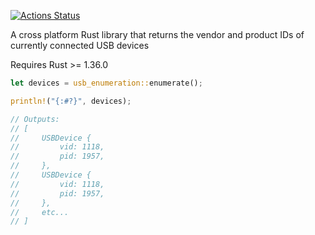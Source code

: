 [![Actions Status](https://github.com/timfish/usb-enumeration/workflows/Build/badge.svg)](https://github.com/timfish/usb-enumeration/actions)

A cross platform Rust library that returns the vendor and product IDs of
currently connected USB devices

Requires Rust >= 1.36.0

```rust
let devices = usb_enumeration::enumerate();

println!("{:#?}", devices);

// Outputs:
// [
//     USBDevice {
//         vid: 1118,
//         pid: 1957,
//     },
//     USBDevice {
//         vid: 1118,
//         pid: 1957,
//     },
//     etc...
// ]
```